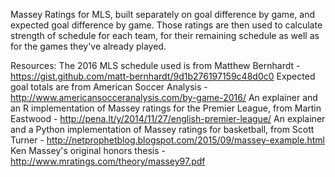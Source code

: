 Massey Ratings for MLS, built separately on goal difference by game, and expected goal difference by game.
Those ratings are then used to calculate strength of schedule for each team, for their remaining schedule as well as for the games they've already played.

Resources:
The 2016 MLS schedule used is from Matthew Bernhardt - <https://gist.github.com/matt-bernhardt/9d1b276197159c48d0c0>
Expected goal totals are from American Soccer Analysis - <http://www.americansocceranalysis.com/by-game-2016/>
An explainer and an R implementation of Massey ratings for the Premier League, from Martin Eastwood - <http://pena.lt/y/2014/11/27/english-premier-league/>
An explainer and a Python implementation of Massey ratings for basketball, from Scott Turner - <http://netprophetblog.blogspot.com/2015/09/massey-example.html>
Ken Massey's original honors thesis - <http://www.mratings.com/theory/massey97.pdf> 

